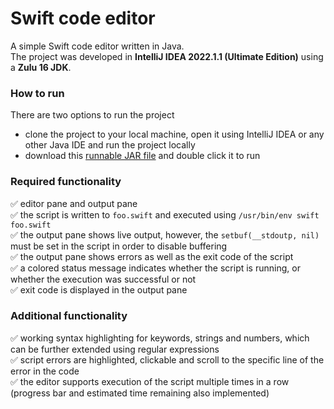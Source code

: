 # Swift code editor

A simple Swift code editor written in Java.\
The project was developed in **IntelliJ IDEA 2022.1.1 (Ultimate Edition)** using a **Zulu 16 JDK**.

### How to run
There are two options to run the project
- clone the project to your local machine, open it using IntelliJ IDEA or any other Java IDE and run the project locally
- download this [runnable JAR file](./out/artifacts/SwiftCodeEditor_jar/SwiftCodeEditor.jar) and double click it to run


### Required functionality
:white_check_mark: editor pane and output pane\
:white_check_mark: the script is written to `foo.swift` and executed using `/usr/bin/env swift foo.swift`\
:white_check_mark: the output pane shows live output, however, the `setbuf(__stdoutp, nil)` must be set in the script in order to disable buffering\
:white_check_mark: the output pane shows errors as well as the exit code of the script\
:white_check_mark: a colored status message indicates whether the script is running, or whether the execution was successful or not\
:white_check_mark: exit code is displayed in the output pane

### Additional functionality
:white_check_mark: working syntax highlighting for keywords, strings and numbers, which can be further extended using regular expressions\
:white_check_mark: script errors are highlighted, clickable and scroll to the specific line of the error in the code\
:white_check_mark: the editor supports execution of the script multiple times in a row (progress bar and estimated time remaining also implemented)
